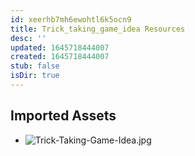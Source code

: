 ```yaml
---
id: xeerhb7mh6ewohtl6k5ocn9
title: Trick_taking_game_idea Resources
desc: ''
updated: 1645718444007
created: 1645718444007
stub: false
isDir: true
---
```

## Imported Assets
- ![Trick-Taking-Game-Idea.jpg](/assets/trick-taking-game-idea-ibvhcl2rxzns.jpg)

